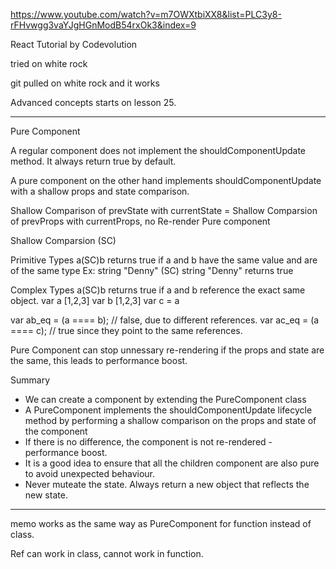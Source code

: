 https://www.youtube.com/watch?v=m7OWXtbiXX8&list=PLC3y8-rFHvwgg3vaYJgHGnModB54rxOk3&index=9

React Tutorial by Codevolution

tried on white rock

git pulled on white rock and it works

Advanced concepts starts on lesson 25.

---------------------------------------------------
Pure Component

A regular component does not implement the shouldComponentUpdate method. It always return true by default.

A pure component on the other hand implements shouldComponentUpdate with a shallow props and state comparison.

Shallow Comparison of prevState with currentState = Shallow Comparsion of prevProps with currentProps, no Re-render Pure component

Shallow Comparsion (SC)

Primitive Types
a(SC)b returns true if a and b have the same value and are of the same type
Ex: string "Denny" (SC) string "Denny" returns true

Complex Types
a(SC)b returns true if a and b reference the exact same object.
var a [1,2,3]
var b [1,2,3]
var c = a

var ab_eq = (a ==== b); // false, due to different references.
var ac_eq = (a ==== c); // true since they point to the same references.

Pure Component can stop unnessary re-rendering if the props and state are the same, this leads to performance boost.

Summary

* We can create a component by extending the PureComponent class
* A PureComponent implements the shouldComponentUpdate lifecycle method by performing a shallow comparison on the props and state of the component
* If there is no difference, the component is not re-rendered - performance boost.
* It is a good idea to ensure that all the children component are also pure to avoid unexpected behaviour.
* Never muteate the state. Always return a new object that reflects the new state.

---------------------------------------------------------------------------------------

memo works as the same way as PureComponent for function instead of class.

Ref can work in class, cannot work in function.